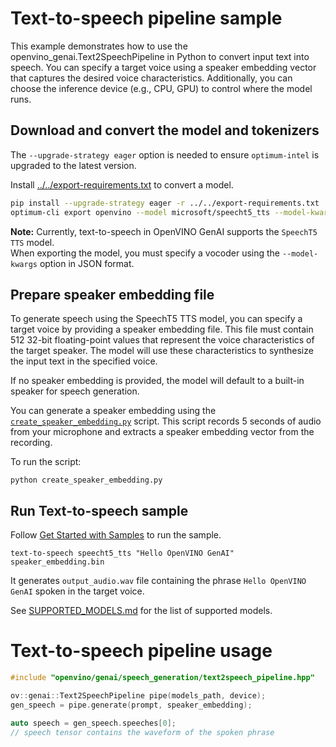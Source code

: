 # Text-to-speech pipeline sample

This example demonstrates how to use the openvino_genai.Text2SpeechPipeline in Python to convert input text into speech.
You can specify a target voice using a speaker embedding vector that captures the desired voice characteristics.
Additionally, you can choose the inference device (e.g., CPU, GPU) to control where the model runs.

## Download and convert the model and tokenizers

The `--upgrade-strategy eager` option is needed to ensure `optimum-intel` is upgraded to the latest version.

Install [../../export-requirements.txt](../../export-requirements.txt) to convert a model.

```sh
pip install --upgrade-strategy eager -r ../../export-requirements.txt
optimum-cli export openvino --model microsoft/speecht5_tts --model-kwargs '{\"vocoder\": \"microsoft/speecht5_hifigan\"}' speecht5_tts
```

**Note:** Currently, text-to-speech in OpenVINO GenAI supports the `SpeechT5 TTS` model.  
When exporting the model, you must specify a vocoder using the `--model-kwargs` option in JSON format.

## Prepare speaker embedding file

To generate speech using the SpeechT5 TTS model, you can specify a target voice by providing a speaker embedding file.
This file must contain 512 32-bit floating-point values that represent the voice characteristics of the target speaker.
The model will use these characteristics to synthesize the input text in the specified voice.

If no speaker embedding is provided, the model will default to a built-in speaker for speech generation.

You can generate a speaker embedding using
the [`create_speaker_embedding.py`](../../python/speech_generation/create_speaker_embedding.py) script.
This script records 5 seconds of audio from your microphone and extracts a speaker embedding vector from the recording.

To run the script:

```
python create_speaker_embedding.py
```

## Run Text-to-speech sample

Follow [Get Started with Samples](https://docs.openvino.ai/2025/get-started/learn-openvino/openvino-samples/get-started-demos.html)
to run the sample.

`text-to-speech speecht5_tts "Hello OpenVINO GenAI" speaker_embedding.bin`

It generates `output_audio.wav` file containing the phrase `Hello OpenVINO GenAI` spoken in the target voice.

See [SUPPORTED_MODELS.md](../../../SUPPORTED_MODELS.md#whisper-models) for the list of supported models.

# Text-to-speech pipeline usage

```c++
#include "openvino/genai/speech_generation/text2speech_pipeline.hpp"

ov::genai::Text2SpeechPipeline pipe(models_path, device);
gen_speech = pipe.generate(prompt, speaker_embedding);

auto speech = gen_speech.speeches[0];
// speech tensor contains the waveform of the spoken phrase
```
